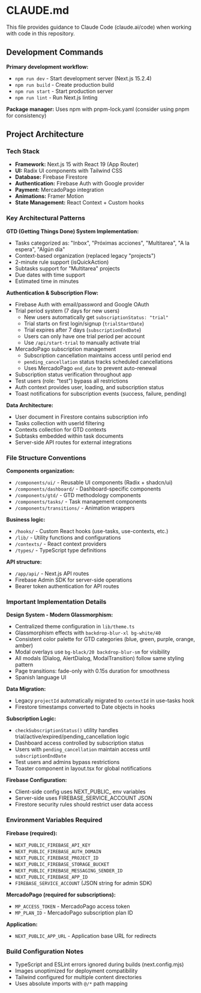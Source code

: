 # CLAUDE.md

This file provides guidance to Claude Code (claude.ai/code) when working with code in this repository.

## Development Commands

**Primary development workflow:**
- `npm run dev` - Start development server (Next.js 15.2.4)
- `npm run build` - Create production build
- `npm run start` - Start production server
- `npm run lint` - Run Next.js linting

**Package manager:** Uses npm with pnpm-lock.yaml (consider using pnpm for consistency)

## Project Architecture

### Tech Stack
- **Framework:** Next.js 15 with React 19 (App Router)
- **UI:** Radix UI components with Tailwind CSS
- **Database:** Firebase Firestore
- **Authentication:** Firebase Auth with Google provider
- **Payment:** MercadoPago integration
- **Animations:** Framer Motion
- **State Management:** React Context + Custom hooks

### Key Architectural Patterns

**GTD (Getting Things Done) System Implementation:**
- Tasks categorized as: "Inbox", "Próximas acciones", "Multitarea", "A la espera", "Algún día"
- Context-based organization (replaced legacy "projects")
- 2-minute rule support (isQuickAction)
- Subtasks support for "Multitarea" projects
- Due dates with time support
- Estimated time in minutes

**Authentication & Subscription Flow:**
- Firebase Auth with email/password and Google OAuth
- Trial period system (7 days for new users)
  - New users automatically get `subscriptionStatus: "trial"`
  - Trial starts on first login/signup (`trialStartDate`)
  - Trial expires after 7 days (`subscriptionEndDate`)
  - Users can only have one trial period per account
  - Use `/api/start-trial` to manually activate trial
- MercadoPago subscription management
  - Subscription cancellation maintains access until period end
  - `pending_cancellation` status tracks scheduled cancellations
  - Uses MercadoPago `end_date` to prevent auto-renewal
- Subscription status verification throughout app
- Test users (role: "test") bypass all restrictions
- Auth context provides user, loading, and subscription status
- Toast notifications for subscription events (success, failure, pending)

**Data Architecture:**
- User document in Firestore contains subscription info
- Tasks collection with userId filtering
- Contexts collection for GTD contexts
- Subtasks embedded within task documents
- Server-side API routes for external integrations

### File Structure Conventions

**Components organization:**
- `/components/ui/` - Reusable UI components (Radix + shadcn/ui)
- `/components/dashboard/` - Dashboard-specific components
- `/components/gtd/` - GTD methodology components
- `/components/tasks/` - Task management components
- `/components/transitions/` - Animation wrappers

**Business logic:**
- `/hooks/` - Custom React hooks (use-tasks, use-contexts, etc.)
- `/lib/` - Utility functions and configurations
- `/contexts/` - React context providers
- `/types/` - TypeScript type definitions

**API structure:**
- `/app/api/` - Next.js API routes
- Firebase Admin SDK for server-side operations
- Bearer token authentication for API routes

### Important Implementation Details

**Design System - Modern Glassmorphism:**
- Centralized theme configuration in `lib/theme.ts`
- Glassmorphism effects with `backdrop-blur-xl bg-white/40`
- Consistent color palette for GTD categories (blue, green, purple, orange, amber)
- Modal overlays use `bg-black/20 backdrop-blur-sm` for visibility
- All modals (Dialog, AlertDialog, ModalTransition) follow same styling pattern
- Page transitions: fade-only with 0.15s duration for smoothness
- Spanish language UI

**Data Migration:**
- Legacy `projectId` automatically migrated to `contextId` in use-tasks hook
- Firestore timestamps converted to Date objects in hooks

**Subscription Logic:**
- `checkSubscriptionStatus()` utility handles trial/active/expired/pending_cancellation logic
- Dashboard access controlled by subscription status
- Users with `pending_cancellation` maintain access until `subscriptionEndDate`
- Test users and admins bypass restrictions
- Toaster component in layout.tsx for global notifications

**Firebase Configuration:**
- Client-side config uses NEXT_PUBLIC_ env variables
- Server-side uses FIREBASE_SERVICE_ACCOUNT JSON
- Firestore security rules should restrict user data access

### Environment Variables Required

**Firebase (required):**
- `NEXT_PUBLIC_FIREBASE_API_KEY`
- `NEXT_PUBLIC_FIREBASE_AUTH_DOMAIN`
- `NEXT_PUBLIC_FIREBASE_PROJECT_ID`
- `NEXT_PUBLIC_FIREBASE_STORAGE_BUCKET`
- `NEXT_PUBLIC_FIREBASE_MESSAGING_SENDER_ID`
- `NEXT_PUBLIC_FIREBASE_APP_ID`
- `FIREBASE_SERVICE_ACCOUNT` (JSON string for admin SDK)

**MercadoPago (required for subscriptions):**
- `MP_ACCESS_TOKEN` - MercadoPago access token
- `MP_PLAN_ID` - MercadoPago subscription plan ID

**Application:**
- `NEXT_PUBLIC_APP_URL` - Application base URL for redirects

### Build Configuration Notes

- TypeScript and ESLint errors ignored during builds (next.config.mjs)
- Images unoptimized for deployment compatibility
- Tailwind configured for multiple content directories
- Uses absolute imports with `@/*` path mapping
